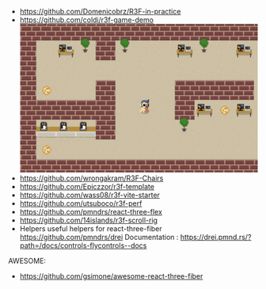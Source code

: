 

- https://github.com/Domenicobrz/R3F-in-practice
- https://github.com/coldi/r3f-game-demo
  <img src="images/game-demo.gif" />
- https://github.com/wrongakram/R3F-Chairs
- https://github.com/Epiczzor/r3f-template
- https://github.com/wass08/r3f-vite-starter
- https://github.com/utsuboco/r3f-perf
- https://github.com/pmndrs/react-three-flex
- https://github.com/14islands/r3f-scroll-rig
- Helpers  useful helpers for react-three-fiber
    https://github.com/pmndrs/drei
    Documentation : https://drei.pmnd.rs/?path=/docs/controls-flycontrols--docs    

AWESOME:     
- https://github.com/gsimone/awesome-react-three-fiber
